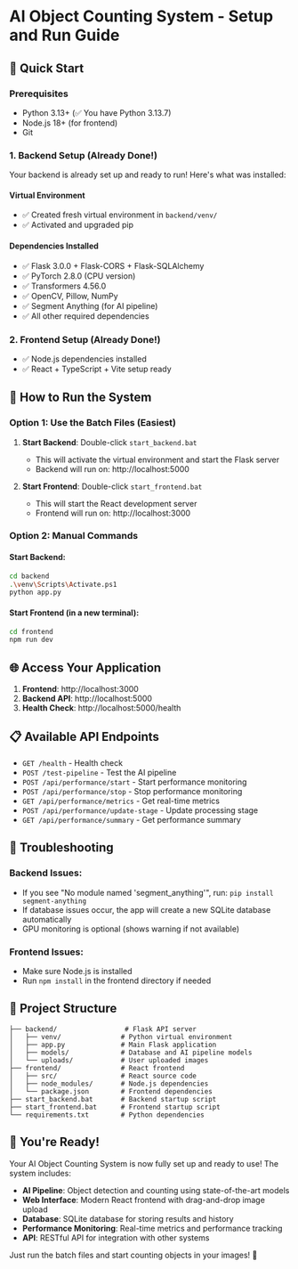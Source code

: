 # AI Object Counting System - Setup and Run Guide

## 🚀 Quick Start

### Prerequisites
- Python 3.13+ (✅ You have Python 3.13.7)
- Node.js 18+ (for frontend)
- Git

### 1. Backend Setup (Already Done!)

Your backend is already set up and ready to run! Here's what was installed:

#### Virtual Environment
- ✅ Created fresh virtual environment in `backend/venv/`
- ✅ Activated and upgraded pip

#### Dependencies Installed
- ✅ Flask 3.0.0 + Flask-CORS + Flask-SQLAlchemy
- ✅ PyTorch 2.8.0 (CPU version)
- ✅ Transformers 4.56.0
- ✅ OpenCV, Pillow, NumPy
- ✅ Segment Anything (for AI pipeline)
- ✅ All other required dependencies

### 2. Frontend Setup (Already Done!)

- ✅ Node.js dependencies installed
- ✅ React + TypeScript + Vite setup ready

## 🎯 How to Run the System

### Option 1: Use the Batch Files (Easiest)

1. **Start Backend**: Double-click `start_backend.bat`
   - This will activate the virtual environment and start the Flask server
   - Backend will run on: http://localhost:5000

2. **Start Frontend**: Double-click `start_frontend.bat`
   - This will start the React development server
   - Frontend will run on: http://localhost:3000

### Option 2: Manual Commands

#### Start Backend:
```bash
cd backend
.\venv\Scripts\Activate.ps1
python app.py
```

#### Start Frontend (in a new terminal):
```bash
cd frontend
npm run dev
```

## 🌐 Access Your Application

1. **Frontend**: http://localhost:3000
2. **Backend API**: http://localhost:5000
3. **Health Check**: http://localhost:5000/health

## 📋 Available API Endpoints

- `GET /health` - Health check
- `POST /test-pipeline` - Test the AI pipeline
- `POST /api/performance/start` - Start performance monitoring
- `POST /api/performance/stop` - Stop performance monitoring
- `GET /api/performance/metrics` - Get real-time metrics
- `POST /api/performance/update-stage` - Update processing stage
- `GET /api/performance/summary` - Get performance summary

## 🔧 Troubleshooting

### Backend Issues:
- If you see "No module named 'segment_anything'", run: `pip install segment-anything`
- If database issues occur, the app will create a new SQLite database automatically
- GPU monitoring is optional (shows warning if not available)

### Frontend Issues:
- Make sure Node.js is installed
- Run `npm install` in the frontend directory if needed

## 📁 Project Structure

```
├── backend/                 # Flask API server
│   ├── venv/               # Python virtual environment
│   ├── app.py              # Main Flask application
│   ├── models/             # Database and AI pipeline models
│   └── uploads/            # User uploaded images
├── frontend/               # React frontend
│   ├── src/                # React source code
│   ├── node_modules/       # Node.js dependencies
│   └── package.json        # Frontend dependencies
├── start_backend.bat       # Backend startup script
├── start_frontend.bat      # Frontend startup script
└── requirements.txt        # Python dependencies
```

## 🎉 You're Ready!

Your AI Object Counting System is now fully set up and ready to use! The system includes:

- **AI Pipeline**: Object detection and counting using state-of-the-art models
- **Web Interface**: Modern React frontend with drag-and-drop image upload
- **Database**: SQLite database for storing results and history
- **Performance Monitoring**: Real-time metrics and performance tracking
- **API**: RESTful API for integration with other systems

Just run the batch files and start counting objects in your images! 🚀

